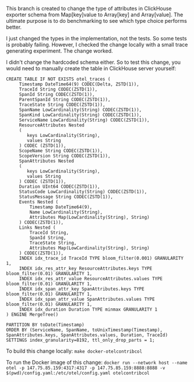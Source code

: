 This branch is created to change the type of attributes in ClickHouse exporter schema from Map[key]value to Array[key] and Array[value]. The ultimate purpose is to do benchmarking to see which type choice performs better.

I just changed the types in the implementation, not the tests. So some tests is probably failing. However, I checked the change locally with a small trace generating experiment. The change worked.

I didn't change the hardcoded schema either. So to test this change, you would need to manually create the table in ClickHouse server yourself:
```
CREATE TABLE IF NOT EXISTS otel_traces (
     Timestamp DateTime64(9) CODEC(Delta, ZSTD(1)),
     TraceId String CODEC(ZSTD(1)),
     SpanId String CODEC(ZSTD(1)),
     ParentSpanId String CODEC(ZSTD(1)),
     TraceState String CODEC(ZSTD(1)),
     SpanName LowCardinality(String) CODEC(ZSTD(1)),
     SpanKind LowCardinality(String) CODEC(ZSTD(1)),
     ServiceName LowCardinality(String) CODEC(ZSTD(1)),
     ResourceAttributes Nested
     (
        keys LowCardinality(String),
        values String
     ) CODEC (ZSTD(1)),
     ScopeName String CODEC(ZSTD(1)),
     ScopeVersion String CODEC(ZSTD(1)),
     SpanAttributes Nested
     (
        keys LowCardinality(String),
        values String
     ) CODEC (ZSTD(1)),
     Duration UInt64 CODEC(ZSTD(1)),
     StatusCode LowCardinality(String) CODEC(ZSTD(1)),
     StatusMessage String CODEC(ZSTD(1)),
     Events Nested (
         Timestamp DateTime64(9),
         Name LowCardinality(String),
         Attributes Map(LowCardinality(String), String)
     ) CODEC(ZSTD(1)),
     Links Nested (
         TraceId String,
         SpanId String,
         TraceState String,
         Attributes Map(LowCardinality(String), String)
     ) CODEC(ZSTD(1)),
     INDEX idx_trace_id TraceId TYPE bloom_filter(0.001) GRANULARITY 1,
     INDEX idx_res_attr_key ResourceAttributes.keys TYPE bloom_filter(0.01) GRANULARITY 1,
     INDEX idx_res_attr_value ResourceAttributes.values TYPE bloom_filter(0.01) GRANULARITY 1,
     INDEX idx_span_attr_key SpanAttributes.keys TYPE bloom_filter(0.01) GRANULARITY 1,
     INDEX idx_span_attr_value SpanAttributes.values TYPE bloom_filter(0.01) GRANULARITY 1,
     INDEX idx_duration Duration TYPE minmax GRANULARITY 1
) ENGINE MergeTree()

PARTITION BY toDate(Timestamp)
ORDER BY (ServiceName, SpanName, toUnixTimestamp(Timestamp), SpanAttributes.keys, SpanAttributes.values, Duration, TraceId)
SETTINGS index_granularity=8192, ttl_only_drop_parts = 1;
```

To build this change locally:
`make docker-otelcontribcol`

To run the Docker image of this change:
`docker run --network host --name otel -p 147.75.85.159:4317:4317 -p 147.75.85.159:8888:8888 -v $(pwd)/config.yaml:/etc/otel/config.yaml otelcontribcol`
